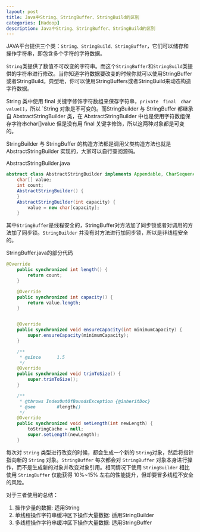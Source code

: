 ```yaml
---
layout: post
title: Java中String、StringBuffer、StringBuild的区别
categories: [Hadoop]
description: Java中String、StringBuffer、StringBuild的区别
---
```




JAVA平台提供三个类：`String、StringBuild、StringBuffer`，它们可以储存和操作字符串，即包含多个字符的字符数据。

`String`类提供了数值不可改变的字符串。而这个`StringBuffer`和`StringBuild`类提供的字符串进行修改。当你知道字符数据要改变的时候你就可以使用StringBuffer或者StringBuild。典型地，你可以使用StringBuffers或者StringBuild来动态构造字符数据。

String 类中使用 final 关键字修饰字符数组来保存字符串，`private　final　char　value[]`，所以 `String 对象是不可变的。而StringBuilder 与 StringBuffer 都继承自 AbstractStringBuilder 类，在 AbstractStringBuilder 中也是使用字符数组保存字符串char[]value 但是没有用 final 关键字修饰，所以这两种对象都是可变的。

StringBuilder 与 StringBuffer 的构造方法都是调用父类构造方法也就是 AbstractStringBuilder 实现的，大家可以自行查阅源码。

AbstractStringBuilder.java

```java
abstract class AbstractStringBuilder implements Appendable, CharSequence {
    char[] value;
    int count;
    AbstractStringBuilder() {
    }
    AbstractStringBuilder(int capacity) {
        value = new char[capacity];
    }
```

其中`StringBuffer`是线程安全的，StringBuffer对方法加了同步锁或者对调用的方法加了同步锁。`StringBuilder` 并没有对方法进行加同步锁，所以是非线程安全的。

StringBuffer.java的部分代码

```java
@Override
    public synchronized int length() {
        return count;
    }

    @Override
    public synchronized int capacity() {
        return value.length;
    }


    @Override
    public synchronized void ensureCapacity(int minimumCapacity) {
        super.ensureCapacity(minimumCapacity);
    }

    /**
     * @since      1.5
     */
    @Override
    public synchronized void trimToSize() {
        super.trimToSize();
    }

    /**
     * @throws IndexOutOfBoundsException {@inheritDoc}
     * @see        #length()
     */
    @Override
    public synchronized void setLength(int newLength) {
        toStringCache = null;
        super.setLength(newLength);
    }
```

每次对 `String` 类型进行改变的时候，都会生成一个新的 `String`对象，然后将指针指向新的 `String` 对象。`StringBuffer` 每次都会对 `StringBuffer` 对象本身进行操作，而不是生成新的对象并改变对象引用。相同情况下使用 `StringBuilder` 相比使用 `StringBuffer` 仅能获得 10%~15% 左右的性能提升，但却要冒多线程不安全的风险。

对于三者使用的总结：

1. 操作少量的数据: 适用String
2. 单线程操作字符串缓冲区下操作大量数据: 适用StringBuilder
3. 多线程操作字符串缓冲区下操作大量数据: 适用StringBuffer
